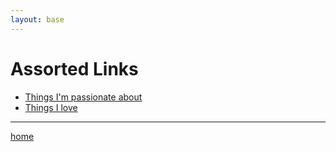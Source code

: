 ```yaml
---
layout: base
---
```

<div class="wrapper">
<h1>Assorted Links</h1>
<ul><li> <a href="/Passions">Things I'm passionate about</a>
</li>
<li> <a href="/love">Things I love</a></ul>
<hr>
<p> <a href="/index.html">home</a></p></div>
